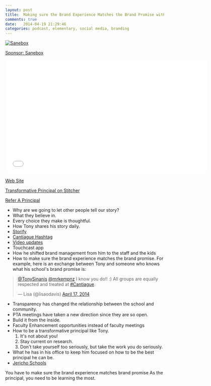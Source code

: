 ```yaml
---
layout: post
title:  Making sure the Brand Experience Matches the Brand Promise with Tony Sinanis Transformative Principal 020
comments: true
date:   2014-04-19 21:29:46
categories: podcast, elementary, social media, branding
---
```


<a href="http://mbsy.co/3jbnc" target="_blank" style="outline:none;border:none;"><img src="https://ambassador-api.s3.amazonaws.com/files/810_Sep_10_2013_00_03_15.jpg" alt="Sanebox" border="0" /></a>

[Sponsor: Sanebox](http://bit.ly/1mLVUtj)

<iframe style="border: none" src="//html5-player.libsyn.com/embed/destination/id/171591/height/360/width/640/theme/standard/direction/no/autoplay/no/autonext/no/thumbnail/yes/preload/no/no_addthis/no/" height="360" width="640" scrolling="no"  allowfullscreen webkitallowfullscreen mozallowfullscreen oallowfullscreen msallowfullscreen></iframe>

[Web Site](http://transformativeprincipal.com)

[Transformative Principal on Stitcher](http://www.stitcher.com/s?fid=44392&refid=stpr)

[Refer A Principal](https://docs.google.com/forms/d/1pI7a1e-rszZkDurFR2Jw9aXYjOX0XfCcJ-uTsgNiAmo/viewform)


* Why are we going to let other people tell our story?
* What they believe in. 
* Every choice they make is thoughtful. 
* How Tony shares his story daily.
* [Storify](https://storify.com/Cantiague_Lead/cantiague-week-in-tweets-january-24)
* [Cantiague Hashtag](https://twitter.com/search?q=%23Cantiague&src=hash)
* [Video updates](https://www.youtube.com/user/Teechman1)
* Touchcast app
* How he shifted brand management from him to the staff and the kids
* How to make sure the brand experience matches the brand promise. For example, here is an exchange between Tony and someone who knows what his school's brand promise is:
<blockquote class="twitter-tweet" lang="en"><p><a href="https://twitter.com/TonySinanis">@TonySinanis</a> <a href="https://twitter.com/mrkempnz">@mrkempnz</a> I know you do!! :) All groups are equally respected and treated at <a href="https://twitter.com/search?q=%23Cantiague&amp;src=hash">#Cantiague</a>.</p>&mdash; Lisa (@lisaodavis) <a href="https://twitter.com/lisaodavis/statuses/456785463249235969">April 17, 2014</a></blockquote>
<script async src="//platform.twitter.com/widgets.js" charset="utf-8"></script>

* Transparency has changed the relationship between the school and community. 
* PTA meetings have taken a new direction since they are so open. 
* Build it from the inside. 
* Faculty Enhancement opportunities instead of faculty meetings
* How to be a transformative principal like Tony. 
	1. It's not about you!
	2. Stay current on research. 
	3. Don't take yourself too seriously, but take the work you do seriously. 
* What he has in his office to keep him focused on how to be the best principal he can be.  
* [Jericho Schools](http://www.jerichoschools.org)


You have to make sure the brand experience matches brand promise
As the principal, you need to be learning the most. 
